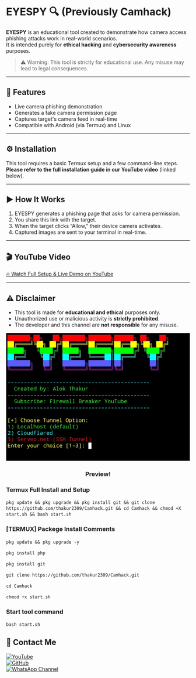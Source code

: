 # EYESPY 🔍 (Previously Camhack)

**EYESPY** is an educational tool created to demonstrate how camera access phishing attacks work in real-world scenarios.  
It is intended purely for **ethical hacking** and **cybersecurity awareness** purposes.

> ⚠️ Warning: This tool is strictly for educational use. Any misuse may lead to legal consequences.

---

## 📌 Features

- Live camera phishing demonstration
- Generates a fake camera permission page
- Captures target's camera feed in real-time
- Compatible with Android (via Termux) and Linux

---

## ⚙️ Installation

This tool requires a basic Termux setup and a few command-line steps.  
**Please refer to the full installation guide in our YouTube video** (linked below).

---

## ▶️ How It Works

1. EYESPY generates a phishing page that asks for camera permission.
2. You share this link with the target.
3. When the target clicks “Allow,” their device camera activates.
4. Captured images are sent to your terminal in real-time.

---

## 🎬 YouTube Video

[🔥 Watch Full Setup & Live Demo on YouTube](https://youtu.be/v20UHrx2lDc?si=8I2FZ5Khpg4nWVth)

---

## ⚠️ Disclaimer

- This tool is made for **educational and ethical** purposes only.
- Unauthorized use or malicious activity is **strictly prohibited**.
- The developer and this channel are **not responsible** for any misuse.



![Instagram Image ](https://raw.githubusercontent.com/thakur2309/Camhack/refs/heads/main/Screenshot_2025_0412_105039.jpg)

<h3 align="center"> Preview!</h3>

### Termux Full Install and Setup 
```
pkg update && pkg upgrade && pkg install git && git clone https://github.com/thakur2309/Camhack.git && cd Camhack && chmod +X start.sh && bash start.sh
```

### [TERMUX] Packege Install Comments

```
pkg update && pkg upgrade -y
```
```
pkg install php
```
```
pkg install git
```
```
git clone https://github.com/thakur2309/Camhack.git
```
```
cd Camhack
```
```
chmod +x start.sh
```

### Start tool command
```
bash start.sh
```


## 📌 Contact Me  

<a href="https://youtube.com/@firewallbreaker09">
  <img src="https://img.shields.io/badge/YouTube-FF0000?style=for-the-badge&logo=youtube&logoColor=white" alt="YouTube">
</a>  
<br>  

<a href="https://github.com/thakur2309?tab=repositories">
  <img src="https://img.shields.io/badge/GitHub-000000?style=for-the-badge&logo=github&logoColor=white" alt="GitHub">
</a>  
<br>  

<a href="https://whatsapp.com/channel/0029VbAiqVMKLaHjg5J1Nm2F">
  <img src="https://img.shields.io/badge/WhatsApp-25D366?style=for-the-badge&logo=whatsapp&logoColor=white" alt="WhatsApp Channel">
</a>
